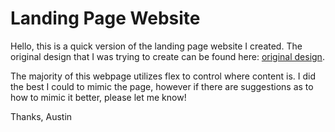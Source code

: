 # Landing Page Website

Hello, this is a quick version of the landing page website I created. The original design that I was trying to create can be found here: [original design](https://cdn.statically.io/gh/TheOdinProject/curriculum/81a5d553f4073e593d23a6ab00d50eef8620796d/foundations/html_css/project/imgs/01.png).

The majority of this webpage utilizes flex to control where content is. I did the best I could to mimic the page, however if there are suggestions as to how to mimic it better, please let me know!

Thanks,
Austin